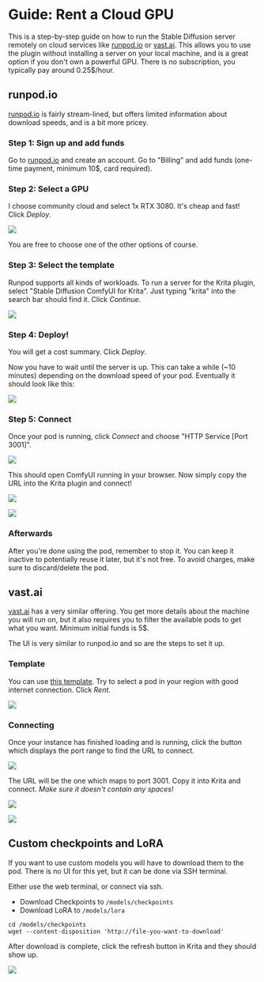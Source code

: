 # Guide: Rent a Cloud GPU

This is a step-by-step guide on how to run the Stable Diffusion server remotely on cloud services like [runpod.io](https://www.runpod.io) or [vast.ai](https://vast.ai). This allows you to use the plugin without installing a server on your local machine, and is a great option if you don't own a powerful GPU. There is no subscription, you typically pay around 0.25$/hour.

## runpod.io

[runpod.io](https://www.runpod.io) is fairly stream-lined, but offers limited information about download speeds, and is a bit more pricey.

### Step 1: Sign up and add funds

Go to [runpod.io](https://www.runpod.io) and create an account. Go to "Billing" and add funds (one-time payment, minimum 10$, card required).

### Step 2: Select a GPU

I choose community cloud and select 1x RTX 3080. It's cheap and fast! Click _Deploy_.

![](images/runpod-1.png)

You are free to choose one of the other options of course.

### Step 3: Select the template

Runpod supports all kinds of workloads. To run a server for the Krita plugin, select "Stable Diffusion ComfyUI for Krita". Just typing "krita" into the search bar should find it. Click _Continue_.

![](images/runpod-2.png)

### Step 4: Deploy!

You will get a cost summary. Click _Deploy_.

Now you have to wait until the server is up. This can take a while (~10 minutes) depending on the download speed of your pod. Eventually it should look like this:

![](images/runpod-3.png)

### Step 5: Connect

Once your pod is running, click _Connect_ and choose "HTTP Service [Port 3001]".

![](images/runpod-4.png)

This should open ComfyUI running in your browser. Now simply copy the URL into the Krita plugin and connect!

![](images/runpod-5.png)

![](images/runpod-6.png)

### Afterwards

After you're done using the pod, remember to stop it. You can keep it inactive to potentially reuse it later, but it's not free. To avoid charges, make sure to discard/delete the pod.



## vast.ai

[vast.ai](https://vast.ai) has a very similar offering. You get more details about the machine you will run on, but it also requires you to filter the available pods to get what you want. Minimum initial funds is 5$.

The UI is very similar to runpod.io and so are the steps to set it up.

### Template

You can use [this template](https://cloud.vast.ai/?ref_id=87451&template_id=698aae540db7f987f5a8cbbdac7ad9b9). Try to select a pod in your region with good internet connection. Click _Rent_.

![](images/vast-1.png)

### Connecting

Once your instance has finished loading and is running, click the button which displays the port range to find the URL to connect.

![](images/vast-2.png)

The URL will be the one which maps to port 3001. Copy it into Krita and connect. _Make sure it doesn't contain any spaces!_

![](images/vast-3.png)

![](images/vast-4.png)


## Custom checkpoints and LoRA

If you want to use custom models you will have to download them to the pod. There is no UI for this yet, but it can be done via SSH terminal.

Either use the web terminal, or connect via ssh.
* Download Checkpoints to `/models/checkpoints`
* Download LoRA to `/models/lora`

```
cd /models/checkpoints
wget --content-disposition 'http://file-you-want-to-download'
```

After download is complete, click the refresh button in Krita and they should show up.

![](images/cloud-gpu-custom-checkpoint.png)
